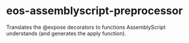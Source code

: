 # eos-assemblyscript-preprocessor
Translates the @expose decorators to functions AssemblyScript understands (and generates the apply function).
